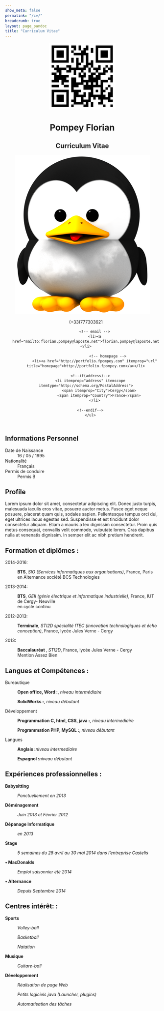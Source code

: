 ```yaml
---
show_meta: false
permalink: "/cv/"
breadcrumb: true
layout: page_pandoc
title: "Curriculum Vitae"
---
```

  <header itemscope itemtype="http://http://schema.org/Person" class="with-photo">
    <div id="title" class="qrcode">
            <img id="qrcode" src="../assets/img/images_pandoc/qrcode.png" />
            <h1 class="fullname">
        <span itemprop="givenName">Pompey</span>
        <span itemprop="familyName">Florian</span>
      </h1>
      <h2 class="title">Curriculum Vitae</h2>
    </div>
        <img src="../assets/img/images_pandoc/picture.png" />
        <ul class="details">
      	    <!-- phone -->
            <!-- mobile -->
            (+33)777303621
            <!-- fax -->

            <!-- email -->
            <li><a href="mailto:florian.pompey@laposte.net">florian.pompey@laposte.net</a></li>

                        <!-- homepage -->
            <li><a href="http://portfolio.fpompey.com" itemprop="url" title="homepage">http://portfolio.fpompey.com</a></li>
            
	    <!--if(address)-->
	    <li itemprop="address" itemscope itemtype="http://schema.org/PostalAddress">
                <span itemprop="City">Cergy</span>
                <span itemprop="Country">France</span>
            </li>
            
	    <!--endif-->
        </ul>
  </header>

  <section id="informations-personnel" class="level2 listing">
  <h2>Informations Personnel</h2>
  <dl>
  <dt>Date de Naissance</dt>
  <dd>16 / 05 / 1995</dd>
  <dt>Nationalité</dt>
  <dd>Français</dd>
  <dt>Permis de conduire</dt>
  <dd>Permis B</dd>
  </dl>
  </section>

  <section id="profile" class="level2">
  <h2>Profile</h2>
  <p>Lorem ipsum dolor sit amet, consectetur adipiscing elit. Donec justo turpis, malesuada iaculis eros vitae, posuere auctor metus. Fusce eget neque posuere, placerat quam quis, sodales sapien. Pellentesque tempus orci dui, eget ultrices lacus egestas sed. Suspendisse et est tincidunt dolor consectetur aliquam. Etiam a mauris a leo dignissim consectetur. Proin quis metus consequat, convallis velit commodo, vulputate lorem. Cras dapibus nulla at venenatis dignissim. In semper elit ac nibh pretium hendrerit.</p>
  </section>

  <section id="education" class="level2">
  <h2>Formation et diplômes :</h2>
  
  <dl>
  <dt>2014-2016:</dt>
  <dd><p><strong>BTS</strong>, <em>SIO (Services informatiques aux organisations)</em>, France, Paris<br/> en Alternance société BCS Technologies</p></dd>
  </dl>

  <dl>
  <dt>2013-2014:</dt>
  <dd><p><strong>BTS</strong>, <em>GEII (génie électrique et informatique industrielle)</em>, France, IUT de Cergy- Neuville<br/> en cycle continu</p></dd>
  </dl>
  
  <dl>
  <dt>2012-2013:</dt>
  <dd><p><strong>Terminale</strong>, <em>STI2D spécialité ITEC (innovation technologiques et écho conception)</em>, France, lycée Jules Verne - Cergy<br/></p></dd>
  </dl>
  
  <dl>
  <dt>2013:</dt>
  <dd><p><strong>Baccalauréat </strong>, <em>STI2D</em>, France, lycée Jules Verne - Cergy<br/> Mention Assez Bien</p></dd>
  
  </dl>
  </section>
  
  <section id="awards-and-grants" class="level2">
  <h2>Langues  et  Compétences :</h2>
  <dl>
  
  <dt>Bureautique</dt>
  <dd><p><strong>Open office, Word :</strong>, <em>niveau intermédiaire</em></p></dd>
  <dd><p><strong>SolidWorks :</strong>, <em>niveau débutant</em></p></dd>
  
  <dt>Développement</dt>
  <dd><p><strong>Programmation C, html, CSS, java :</strong>, <em>niveau intermediaire</em></p></dd>
  <dd><p><strong>Programmation PHP, MySQL :</strong>, <em>niveau débutant</em></p></dd>
  
  <dt>Langues</dt>
  <dd><p><strong>Anglais :</strong><em>niveau intermediaire</em></p></dd>
  <dd><p><strong>Espagnol :</strong><em>niveau débutant</em></p></dd>
  
  </dl>
  </section>
  
  <section id="experience" class="level2">
  <h2>Expériences professionnelles :</h2>
  <dl>
  
  <dt><strong>Babysitting</strong></dt>
  <dd><p><em>Ponctuellement en 2013</em></p></dd>
  
  <dt><strong>Déménagement</strong></dt>
  <dd><p><em>Juin 2013 et Février 2012</em></p></dd>
  
  <dt><strong>Dépanage Informatique</strong></dt>
  <dd><p><em>en 2013</em></p></dd>
  
  <dt><strong>Stage</strong></dt>
  <dd><p><em>5 semaines du 28 avril au 30 mai 2014 dans l’entreprise Castelis</em></p></dd>
  
  <dt><strong>• MacDonalds</strong></dt>
  <dd><p><em>Emploi saisonnier été 2014</em></p></dd>
  
  <dt><strong>• Alternance</strong></dt>
  <dd><p><em>Depuis Septembre 2014</em></p></dd>
  
  </dl>
  </section>
  
  <section id="experience" class="level2">
  <h2>Centres intérêt: :</h2>
  <dl>
  
  <dt><strong>Sports</strong></dt>
  <dd><p><em>Volley-ball</em></p></dd>
  <dd><p><em>Basketball</em></p></dd>
  <dd><p><em>Natation</em></p></dd>
  
  <dt><strong>Musique</strong></dt>
  <dd><p><em>Guitare-ball</em></p></dd>
  
  <dt><strong>Développement</strong></dt>
  <dd><p><em>Réalisation de page Web</em></p></dd>
  <dd><p><em>Petits logiciels java (Launcher, plugins)</em></p></dd>
  <dd><p><em>Automatisation des tâches</em></p></dd>
  
  </dl>
  </section>
